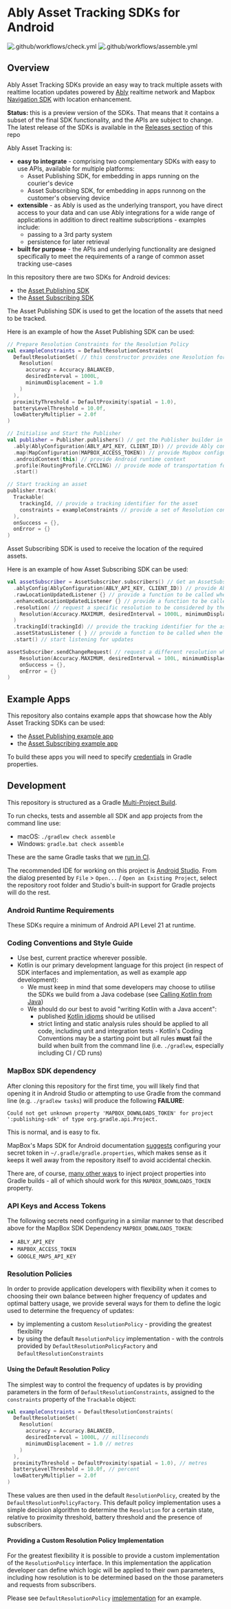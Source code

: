 # Ably Asset Tracking SDKs for Android

![.github/workflows/check.yml](https://github.com/ably/ably-asset-tracking-android/workflows/.github/workflows/check.yml/badge.svg)
![.github/workflows/assemble.yml](https://github.com/ably/ably-asset-tracking-android/workflows/.github/workflows/assemble.yml/badge.svg)

## Overview

Ably Asset Tracking SDKs provide an easy way to track multiple assets with realtime location updates powered by [Ably](https://ably.io/) realtime network and Mapbox [Navigation SDK](https://docs.mapbox.com/android/navigation/overview/) with location enhancement.

**Status:** this is a preview version of the SDKs. That means that it contains a subset of the final SDK functionality, and the APIs are subject to change. The latest release of the SDKs is available in the [Releases section](https://github.com/ably/ably-asset-tracking-android/releases/tag/1.0.0-preview.1) of this repo

Ably Asset Tracking is:

- **easy to integrate** - comprising two complementary SDKs with easy to use APIs, available for multiple platforms:
    - Asset Publishing SDK, for embedding in apps running on the courier's device
    - Asset Subscribing SDK, for embedding in apps runnong on the customer's observing device
- **extensible** - as Ably is used as the underlying transport, you have direct access to your data and can use Ably integrations for a wide range of applications in addition to direct realtime subscriptions - examples include:
    - passing to a 3rd party system
    - persistence for later retrieval
- **built for purpose** - the APIs and underlying functionality are designed specifically to meet the requirements of a range of common asset tracking use-cases

In this repository there are two SDKs for Android devices:

- the [Asset Publishing SDK](publishing-sdk/)
- the [Asset Subscribing SDK](subscribing-sdk/)

The Asset Publishing SDK is used to get the location of the assets that need to be tracked.

Here is an example of how the Asset Publishing SDK can be used:

```kotlin
// Prepare Resolution Constraints for the Resolution Policy
val exampleConstraints = DefaultResolutionConstraints(
  DefaultResolutionSet( // this constructor provides one Resolution for all states
    Resolution(
      accuracy = Accuracy.BALANCED,
      desiredInterval = 1000L,
      minimumDisplacement = 1.0
    )
  ),
  proximityThreshold = DefaultProximity(spatial = 1.0),
  batteryLevelThreshold = 10.0f,
  lowBatteryMultiplier = 2.0f
)

// Initialise and Start the Publisher
val publisher = Publisher.publishers() // get the Publisher builder in default state
  .ably(AblyConfiguration(ABLY_API_KEY, CLIENT_ID)) // provide Ably configuration with credentials
  .map(MapConfiguration(MAPBOX_ACCESS_TOKEN)) // provide Mapbox configuration with credentials
  .androidContext(this) // provide Android runtime context
  .profile(RoutingProfile.CYCLING) // provide mode of transportation for better location enhancements
  .start()

// Start tracking an asset
publisher.track(
  Trackable(
    trackingId, // provide a tracking identifier for the asset
    constraints = exampleConstraints // provide a set of Resolution constraints
  ),
  onSuccess = {},
  onError = {}
)
```

Asset Subscribing SDK is used to receive the location of the required assets.

Here is an example of how Asset Subscribing SDK can be used:

```kotlin
val assetSubscriber = AssetSubscriber.subscribers() // Get an AssetSubscriber
  .ablyConfig(AblyConfiguration(ABLY_API_KEY, CLIENT_ID)) // provide Ably configuration with credentials
  .rawLocationUpdatedListener {} // provide a function to be called when raw location updates are received
  .enhancedLocationUpdatedListener {} // provide a function to be called when enhanced location updates are received
  .resolution( // request a specific resolution to be considered by the publisher
    Resolution(Accuracy.MAXIMUM, desiredInterval = 1000L, minimumDisplacement = 1.0)
  )
  .trackingId(trackingId) // provide the tracking identifier for the asset that needs to be tracked
  .assetStatusListener { } // provide a function to be called when the asset changes online/offline status
  .start() // start listening for updates

assetSubscriber.sendChangeRequest( // request a different resolution when needed
    Resolution(Accuracy.MAXIMUM, desiredInterval = 100L, minimumDisplacement = 2.0),
    onSuccess = {},
    onError = {}
)
```

## Example Apps

This repository also contains example apps that showcase how the Ably Asset Tracking SDKs can be used:

- the [Asset Publishing example app](publishing-example-app/)
- the [Asset Subscribing example app](subscribing-example-app/)

To build these apps you will need to specify [credentials](#api-keys-and-access-tokens) in Gradle properties.

## Development

This repository is structured as a Gradle [Multi-Project Build](https://docs.gradle.org/current/userguide/multi_project_builds.html).

To run checks, tests and assemble all SDK and app projects from the command line use:

- macOS: `./gradlew check assemble`
- Windows: `gradle.bat check assemble`

These are the same Gradle tasks that we [run in CI](.github/workflows).

The recommended IDE for working on this project is [Android Studio](https://developer.android.com/studio).
From the dialog presented by `File` > `Open...` / `Open an Existing Project`, select the repository root folder and Studio's built-in support for Gradle projects will do the rest.

### Android Runtime Requirements

These SDKs require a minimum of Android API Level 21 at runtime.

### Coding Conventions and Style Guide

- Use best, current practice wherever possible.
- Kotlin is our primary development language for this project (in respect of SDK interfaces and implementation, as well as example app development):
    - We must keep in mind that some developers may choose to utilise the SDKs we build from a Java codebase (see [Calling Kotlin from Java](https://kotlinlang.org/docs/reference/java-to-kotlin-interop.html))
    - We should do our best to avoid "writing Kotlin with a Java accent":
        - published [Kotlin idioms](https://kotlinlang.org/docs/reference/idioms.html) should be utilised
        - strict linting and static analysis rules should be applied to all code, including unit and integration tests - Kotlin's Coding Conventions may be a starting point but all rules **must** fail the build when built from the command line (i.e. `./gradlew`, especially including CI / CD runs)

### MapBox SDK dependency

After cloning this repository for the first time, you will likely find that opening it in Android Studio or attempting to use Gradle from the command line (e.g. `./gradlew tasks`) will produce the following **FAILURE**:

    Could not get unknown property 'MAPBOX_DOWNLOADS_TOKEN' for project ':publishing-sdk' of type org.gradle.api.Project.

This is normal, and is easy to fix.

MapBox's Maps SDK for Android documentation [suggests](https://docs.mapbox.com/android/maps/overview/#configure-credentials) configuring your secret token in `~/.gradle/gradle.properties`, which makes sense as it keeps it well away from the repository itself to avoid accidental checkin.

There are, of course, [many other ways](https://docs.gradle.org/current/userguide/build_environment.html) to inject project properties into Gradle builds - all of which should work for this `MAPBOX_DOWNLOADS_TOKEN` property.

### API Keys and Access Tokens

The following secrets need configuring in a similar manner to that described above for the MapBox SDK Dependency `MAPBOX_DOWNLOADS_TOKEN`:

- `ABLY_API_KEY`
- `MAPBOX_ACCESS_TOKEN`
- `GOOGLE_MAPS_API_KEY`

### Resolution Policies

In order to provide application developers with flexibility when it comes to choosing their own balance between higher frequency of updates and optimal battery usage, we provide several ways for them to define the logic used to determine the frequency of updates:

- by implementing a custom `ResolutionPolicy` - providing the greatest flexibility
- by using the default `ResolutionPolicy` implementation - with the controls provided by `DefaultResolutionPolicyFactory` and `DefaultResolutionConstraints`

#### Using the Default Resolution Policy

The simplest way to control the frequency of updates is by providing parameters in the form of `DefaultResolutionConstraints`, assigned to the `constraints` property of the `Trackable` object:

```kotlin
val exampleConstraints = DefaultResolutionConstraints(
  DefaultResolutionSet(
    Resolution(
      accuracy = Accuracy.BALANCED,
      desiredInterval = 1000L, // milliseconds
      minimumDisplacement = 1.0 // metres
    )
  ),
  proximityThreshold = DefaultProximity(spatial = 1.0), // metres
  batteryLevelThreshold = 10.0f, // percent
  lowBatteryMultiplier = 2.0f
)
```

These values are then used in the default `ResolutionPolicy`, created by the `DefaultResolutionPolicyFactory`. This default policy implementation uses a simple decision algorithm to determine the `Resolution` for a certain state, relative to proximity threshold, battery threshold and the presence of subscribers.

#### Providing a Custom Resolution Policy Implementation

For the greatest flexibility it is possible to provide a custom implementation of the `ResolutionPolicy` interface. In this implementation the application developer can define which logic will be applied to their own parameters, including how resolution is to be determined based on the those parameters and requests from subscribers.

Please see `DefaultResolutionPolicy` [implementation](publishing-sdk/src/main/java/com/ably/tracking/publisher/DefaultResolutionPolicyFactory.kt) for an example.
